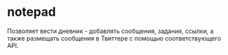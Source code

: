 # notepad
Позволяет вести дневник - добавлять сообщения, задания, ссылки, а также размещать сообщения в Твиттере с помощью соответствующего API. 
